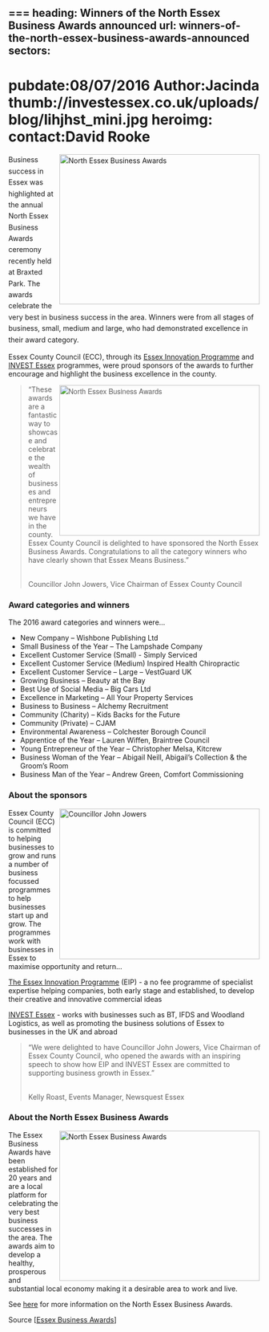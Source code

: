 ===
heading: Winners of the North Essex Business Awards announced
url: winners-of-the-north-essex-business-awards-announced
sectors:
  -  
pubdate:08/07/2016
Author:Jacinda
thumb://investessex.co.uk/uploads/blog/lihjhst_mini.jpg
heroimg:
contact:David Rooke
===
<p><span style='line-height: 1.6;'><img alt='North Essex Business Awards' src='http://www.investessex.co.uk/uploads/about/lihjhst_400.jpg' style='width: 400px; height: 299px; margin-left: 2px; margin-right: 2px; float: right;'/>Business success in Essex was highlighted at the annual North Essex Business Awards ceremony recently held at Braxted Park. The awards celebrate the very best in business success in the area. Winners were from all stages of business, small, medium and large, who had demonstrated excellence in their award category.</span></p><p>Essex County Council (ECC), through its <a href='http://essexinnovation.co.uk/' target='_blank'>Essex Innovation Programme</a> and <a href='../index.html' target='_blank'>INVEST Essex</a> programmes, were proud sponsors of the awards to further encourage and highlight the business excellence in the county.</p><blockquote><img alt='North Essex Business Awards' src='http://www.investessex.co.uk/uploads/about/IMG_0540_400.jpg' style='font-family: HelveticaNeue, sans-serif; font-style: normal; line-height: 20.8px; width: 400px; height: 300px; margin-left: 2px; margin-right: 2px; float: right;'/><p>“These awards are a fantastic way to showcase and celebrate the wealth of businesses and entrepreneurs we have in the county. Essex County Council is delighted to have sponsored the North Essex Business Awards. Congratulations to all the category winners who have clearly shown that Essex Means Business.”</p><p><br/>Councillor John Jowers, Vice Chairman of Essex County Council</p></blockquote><h3>Award categories and winners</h3><p>The 2016 award categories and winners were…</p><ul><li>New Company – Wishbone Publishing Ltd</li><li>Small Business of the Year – The Lampshade Company</li><li>Excellent Customer Service (Small) - Simply Serviced</li><li>Excellent Customer Service (Medium) Inspired Health Chiropractic</li><li>Excellent Customer Service – Large – VestGuard UK</li><li>Growing Business – Beauty at the Bay</li><li>Best Use of Social Media – Big Cars Ltd</li><li>Excellence in Marketing – All Your Property Services</li><li>Business to Business – Alchemy Recruitment</li><li>Community (Charity) – Kids Backs for the Future</li><li>Community (Private) – CJAM</li><li>Environmental Awareness – Colchester Borough Council</li><li>Apprentice of the Year – Lauren Wiffen, Braintree Council</li><li>Young Entrepreneur of the Year – Christopher Melsa, Kitcrew</li><li>Business Woman of the Year – Abigail Neill, Abigail’s Collection &amp; the Groom’s Room</li><li>Business Man of the Year – Andrew Green, Comfort Commissioning</li></ul><h3>About the sponsors</h3><p><img alt='Councillor John Jowers' src='http://www.investessex.co.uk/uploads/about/Cllr_Jowers_400.jpg' style='width: 400px; height: 300px; margin-left: 2px; margin-right: 2px; float: right;'/>Essex County Council (ECC) is committed to helping businesses to grow and runs a number of business focussed programmes to help businesses start up and grow. The programmes work with businesses in Essex to maximise opportunity and return…</p><p><a href='http://essexinnovation.co.uk/' target='_blank'>The Essex Innovation Programme</a> (EIP) - a no fee programme of specialist expertise helping companies, both early stage and established, to develop their creative and innovative commercial ideas</p><p><a href='http://www.investessex.co.uk/' target='_blank'>INVEST Essex</a> - works with businesses such as BT, IFDS and Woodland Logistics, as well as promoting the business solutions of Essex to businesses in the UK and abroad</p><blockquote><p>“We were delighted to have Councillor John Jowers, Vice Chairman of Essex County Council, who opened the awards with an inspiring speech to show how EIP and INVEST Essex are committed to supporting business growth in Essex.”</p><p><br/>Kelly Roast, Events Manager, Newsquest Essex</p></blockquote><h3>About the North Essex Business Awards</h3><p><img alt='North Essex Business Awards' src='http://www.investessex.co.uk/uploads/about/CO117361__075BIZ_AWARDS__700.jpg' style='line-height: 20.8px; width: 400px; height: 299px; margin-left: 2px; margin-right: 2px; float: right;'/></p><p>The Essex Business Awards have been established for 20 years and are a local platform for celebrating the very best business successes in the area. The awards aim to develop a healthy, prosperous and substantial local economy making it a desirable area to work and live.</p><p>See <a href='http://www.essexbusinessawards.co.uk/' target='_blank'>here</a> for more information on the North Essex Business Awards.</p><p>Source [<a href='http://www.essexbusinessawards.co.uk/' target='_blank'>Essex Business Awards</a>]</p>